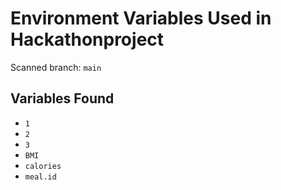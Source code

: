 # Environment Variables Used in Hackathonproject

Scanned branch: `main`

## Variables Found
- `1`
- `2`
- `3`
- `BMI`
- `calories`
- `meal.id`